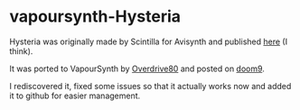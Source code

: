 # vapoursynth-Hysteria
Hysteria was originally made by Scintilla for Avisynth and published [here](https://www.animemusicvideos.org/forum/viewtopic.php?t=101471) (I think).

It was ported to VapourSynth by [Overdrive80](https://forum.doom9.org/member.php?u=163116) and posted on [doom9](https://forum.doom9.org/showthread.php?t=172710).

I rediscovered it, fixed some issues so that it actually works now and added it to github for easier management.
